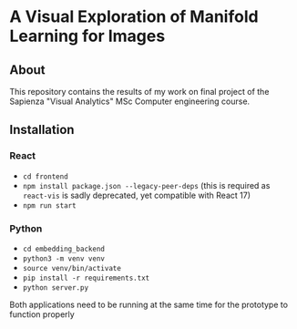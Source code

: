 # A Visual Exploration of Manifold Learning for Images


## About
This repository contains the results of my work on final project of the Sapienza "Visual Analytics" MSc Computer engineering course.

## Installation
### React
- `cd frontend` 
- `npm install package.json --legacy-peer-deps` (this is required as `react-vis` is sadly deprecated, yet compatible with React 17)
- `npm run start`

### Python
- `cd embedding_backend` 
- `python3 -m venv venv`
- `source venv/bin/activate`
- `pip install -r requirements.txt`
- `python server.py`

Both applications need to be running at the same time for the prototype to function properly 